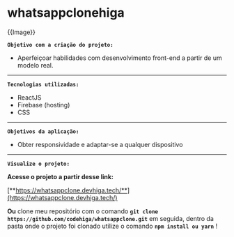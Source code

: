 # whatsappclonehiga

{{Image}}

**`Objetivo com a criação do projeto:`**

- Aperfeiçoar habilidades com desenvolvimento front-end a partir de um modelo real.

---

**`Tecnologias utilizadas:`**

- ReactJS
- Firebase (hosting)
- CSS

---

**`Objetivos da aplicação:`**

- Obter responsividade e adaptar-se a qualquer dispositivo

---

**`Visualize o projeto:`**

**Acesse o projeto a partir desse link:**

[**https://whatsappclone.devhiga.tech/**](https://whatsappclone.devhiga.tech/)

**Ou** clone meu repositório com o comando **`git clone https://github.com/codehiga/whatsappclone.git`** em seguida, dentro da pasta onde o projeto foi clonado utilize o comando **`npm install ou yarn`** !
